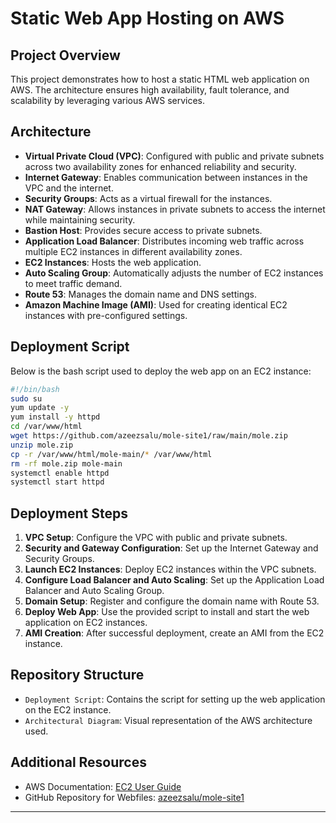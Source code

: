 # Static Web App Hosting on AWS

## Project Overview
This project demonstrates how to host a static HTML web application on AWS. The architecture ensures high availability, fault tolerance, and scalability by leveraging various AWS services.

## Architecture
- **Virtual Private Cloud (VPC)**: Configured with public and private subnets across two availability zones for enhanced reliability and security.
- **Internet Gateway**: Enables communication between instances in the VPC and the internet.
- **Security Groups**: Acts as a virtual firewall for the instances.
- **NAT Gateway**: Allows instances in private subnets to access the internet while maintaining security.
- **Bastion Host**: Provides secure access to private subnets.
- **Application Load Balancer**: Distributes incoming web traffic across multiple EC2 instances in different availability zones.
- **EC2 Instances**: Hosts the web application.
- **Auto Scaling Group**: Automatically adjusts the number of EC2 instances to meet traffic demand.
- **Route 53**: Manages the domain name and DNS settings.
- **Amazon Machine Image (AMI)**: Used for creating identical EC2 instances with pre-configured settings.

## Deployment Script
Below is the bash script used to deploy the web app on an EC2 instance:

```bash
#!/bin/bash
sudo su
yum update -y
yum install -y httpd
cd /var/www/html
wget https://github.com/azeezsalu/mole-site1/raw/main/mole.zip
unzip mole.zip
cp -r /var/www/html/mole-main/* /var/www/html
rm -rf mole.zip mole-main
systemctl enable httpd
systemctl start httpd
```

## Deployment Steps
1. **VPC Setup**: Configure the VPC with public and private subnets.
2. **Security and Gateway Configuration**: Set up the Internet Gateway and Security Groups.
3. **Launch EC2 Instances**: Deploy EC2 instances within the VPC subnets.
4. **Configure Load Balancer and Auto Scaling**: Set up the Application Load Balancer and Auto Scaling Group.
5. **Domain Setup**: Register and configure the domain name with Route 53.
6. **Deploy Web App**: Use the provided script to install and start the web application on EC2 instances.
7. **AMI Creation**: After successful deployment, create an AMI from the EC2 instance.

## Repository Structure
- `Deployment Script`: Contains the script for setting up the web application on the EC2 instance.
- `Architectural Diagram`: Visual representation of the AWS architecture used.

## Additional Resources
- AWS Documentation: [EC2 User Guide](https://docs.aws.amazon.com/ec2/index.html)
- GitHub Repository for Webfiles: [azeezsalu/mole-site1](https://github.com/azeezsalu/mole-site1)

---

